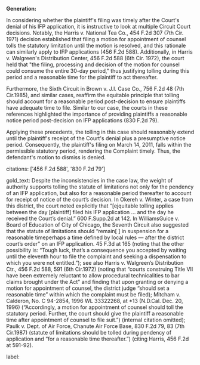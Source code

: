 **Generation:**


In considering whether the plaintiff's filing was timely after the Court's denial of his IFP application, it is instructive to look at multiple Circuit Court decisions. Notably, the Harris v. National Tea Co., 454 F.2d 307 (7th Cir. 1971) decision established that filing a motion for appointment of counsel tolls the statutory limitation until the motion is resolved, and this rationale can similarly apply to IFP applications (456 F.2d 588). Additionally, in Harris v. Walgreen's Distribution Center, 456 F.2d 588 (6th Cir. 1972), the court held that "the filing, processing and decision of the motion for counsel could consume the entire 30-day period," thus justifying tolling during this period and a reasonable time for the plaintiff to act thereafter.

Furthermore, the Sixth Circuit in Brown v. J.I. Case Co., 756 F.2d 48 (7th Cir.1985), and similar cases, reaffirm the equitable principle that tolling should account for a reasonable period post-decision to ensure plaintiffs have adequate time to file. Similar to our case, the courts in these references highlighted the importance of providing plaintiffs a reasonable notice period post-decision on IFP applications (830 F.2d 79). 

Applying these precedents, the tolling in this case should reasonably extend until the plaintiff's receipt of the Court's denial plus a presumptive notice period. Consequently, the plaintiff's filing on March 14, 2011, falls within the permissible statutory period, rendering the Complaint timely. Thus, the defendant's motion to dismiss is denied.


citations: ['456 F.2d 588', '830 F.2d 79']

gold_text: Despite the inconsistencies in the case law, the weight of authority supports tolling the statute of limitations not only for the pendency of an IFP application, but also for a reasonable period thereafter to account for receipt of notice of the court’s decision. In Okereh v. Winter, a case from this district, the court noted explicitly that “[ejquitable tolling applies between the day [plaintiff] filed his IFP application ... and the day he received the Court’s denial.” 600 F.Supp.2d at 142. In WilliamsGuice v. Board of Education of City of Chicago, the Seventh Circuit also suggested that the statute of limitations should “remain[ ] in suspension for a reasonable timeperhaps a time defined by local rules — after the district court’s order” on an IFP application. 45 F.3d at 165 (noting that the other possibility is: “Tough luck, that’s a consequence you accepted by waiting until the eleventh hour to file the complaint and seeking a dispensation to which you were not entitled.”); see also Harris v. Walgreen’s Distribution Ctr., 456 F.2d 588, 591 (6th Cir.1972) (noting that “courts construing Title VII have been extremely reluctant to allow procedural technicalities to bar claims brought under the Act” and finding that upon granting or denying a motion for appointment of counsel, the district judge “should set a reasonable time” within which the complaint must be filed); Mitcham v. Calderon, No. C 94-2854, 1996 WL 33322268, at *13 (N.D.Cal. Dec. 20, 1996) (“Accordingly, a motion for appointment of counsel should toll the statutory period. Further, the court should give the plaintiff a reasonable time after appointment of counsel to file suit.”) (internal citation omitted); Paulk v. Dept. of Air Force, Chanute Air Force Base, 830 F.2d 79, 83 (7th Cir.1987) (statute of limitations should be tolled during pendency of application and “for a reasonable time thereafter.”) (citing Harris, 456 F.2d at 591-92).

label: 